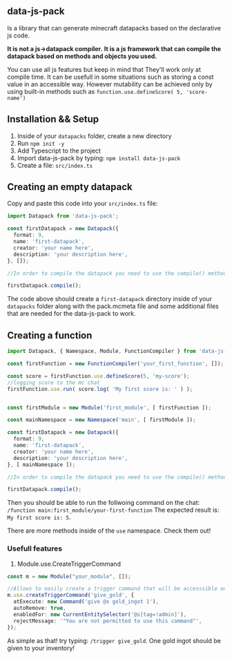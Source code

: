 
## data-js-pack
Is a library that can generate minecraft datapacks based on the declarative js code.

**It is not a js->datapack compiler.**
**It is a js framework that can compile the datapack based on methods and objects you used.**

You can use all js features but keep in mind that They'll work only
at compile time. It can be usefull in some situations such as storing a const value in an accessible way. However mutability can be achieved only by using built-in methods such as `function.use.defineScore( 5, 'score-name')`

## Installation && Setup
1. Inside of your `datapacks` folder, create a new directory
1. Run `npm init -y`
1. Add Typescript to the project
1. Import data-js-pack by typing: `npm install data-js-pack`
1. Create a file: `src/index.ts`


## Creating an empty datapack
Copy and paste this code into your `src/index.ts` file:
```typescript
import Datapack from 'data-js-pack';

const firstDatapack = new Datapack({
  format: 9,
  name: 'first-datapack',
  creator: 'your name here',
  description: 'your description here',
}, []);

//In order to compile the datapack you need to use the compile() method

firstDatapack.compile();

```

The code above should create a `first-datapack` directory inside of your `datapacks` folder along with the pack.mcmeta file and some additional files that are needed for the data-js-pack to work.

## Creating a function
```ts
import Datapack, { Namespace, Module, FunctionCompiler } from 'data-js-pack';

const firstFunction = new FunctionCompiler('your_first_function', []);

const score = firstFunction.use.defineScore(5, 'my-score');
//logging score to the mc chat
firstFunction.use.run( score.log( 'My first score is: ' ) );


const firstModule = new Module('first_module', [ firstFunction ]);

const mainNamespace = new Namespace('main', [ firstModule ]);

const firstDatapack = new Datapack({
  format: 9,
  name: 'first-datapack',
  creator: 'your name here',
  description: 'your description here',
}, [ mainNamespace ]);

//In order to compile the datapack you need to use the compile() method

firstDatapack.compile();
```

Then you should be able to run the follwoing command on the chat:
`/function main:first_module/your-first-function`
The expected result is:
`My first score is: 5`.

There are more methods inside of the `use` namespace.
Check them out!

### Usefull features

1. Module.use.CreateTriggerCommand
```ts
const m = new Module("your_module", []);

//Allows to easily create a trigger command that will be accesssible only for specified players
m.use.createTriggerCommand('give_gold', {
  atExecute: new Command('give @s gold_ingot 1'),
  autoRemove: true,
  enabledFor: new CurrentEntitySelector('@s[tag=!admin]'),
  rejectMessage: '"You are not permitted to use this command"',
});
```

As simple as that! try typing: `/trigger give_gold`. One gold ingot should be given to your inventory!